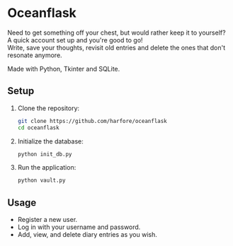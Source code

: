 # Oceanflask
Need to get something off your chest, but would rather keep it to yourself? <br>
A quick account set up and you're good to go! <br>
Write, save your thoughts, revisit old entries and delete the ones that don't resonate anymore.

Made with Python, Tkinter and SQLite.

## Setup

1. Clone the repository:
    ```sh
    git clone https://github.com/harfore/oceanflask
    cd oceanflask
    ```

2. Initialize the database:
    ```sh
    python init_db.py
    ```

3. Run the application:
    ```sh
    python vault.py
    ```

## Usage

- Register a new user.
- Log in with your username and password.
- Add, view, and delete diary entries as you wish.
